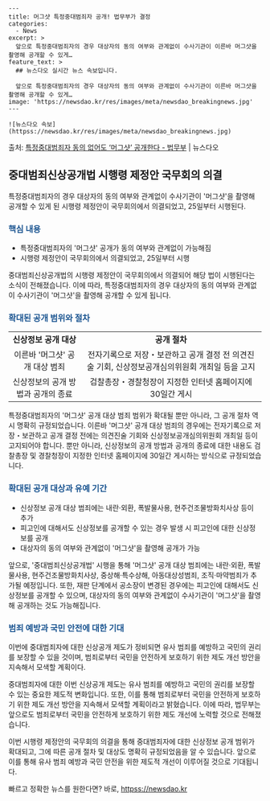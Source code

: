     ---
    title: 머그샷 특정중대범죄자 공개! 법무부가 결정
    categories:
      - News
    excerpt: >
      앞으로 특정중대범죄자의 경우 대상자의 동의 여부와 관계없이 수사기관이 이른바 머그샷을 촬영해 공개할 수 있게…
    feature_text: >
      ## 뉴스다오 실시간 뉴스 속보입니다.
    
      앞으로 특정중대범죄자의 경우 대상자의 동의 여부와 관계없이 수사기관이 이른바 머그샷을 촬영해 공개할 수 있게…
    image: 'https://newsdao.kr/res/images/meta/newsdao_breakingnews.jpg'
    ---
    
    ![뉴스다오 속보](httpss://newsdao.kr/res/images/meta/newsdao_breakingnews.jpg)

<p>출처: <a href="httpss://newsdao.kr/3015" rel="dofollow">특정중대범죄자 동의 없어도 ‘머그샷’ 공개한다 - 법무부</a> | 뉴스다오</p>

<h2 data-ke-size="size26">중대범죄신상공개법 시행령 제정안 국무회의 의결</h2>
<p data-ke-size="size16">특정중대범죄자의 경우 대상자의 동의 여부와 관계없이 수사기관이 '머그샷'을 촬영해 공개할 수 있게 된 시행령 제정안이 국무회의에서 의결되었고, 25일부터 시행된다.</p>

<h3><b><span style="color: #1a5490;">핵심 내용</span></b></h3>
<ul>
	<li>특정중대범죄자의 '머그샷' 공개가 동의 여부와 관계없이 가능해짐</li>
	<li>시행령 제정안이 국무회의에서 의결되었고, 25일부터 시행</li>
</ul>

중대범죄신상공개법의 시행령 제정안이 국무회의에서 의결되어 해당 법이 시행된다는 소식이 전해졌습니다. 이에 따라, 특정중대범죄자의 경우 대상자의 동의 여부와 관계없이 수사기관이 '머그샷'을 촬영해 공개할 수 있게 됩니다.

<h3><b><span style="color: #1a5490;">확대된 공개 범위와 절차</span></b></h3>
<table>
	<tr>
		<td style="text-align: center; height: 17px;"><b>신상정보 공개 대상</b></td>
		<td style="text-align: center; height: 17px;"><b>공개 절차</b></td>
	</tr>
	<tr>
		<td style="text-align: center; height: 17px;">이른바 '머그샷' 공개 대상 범죄</td>
		<td style="text-align: center; height: 17px;">전자기록으로 저장・보관하고 공개 결정 전 의견진술 기회, 신상정보공개심의위원회 개최일 등을 고지</td>
	</tr>
	<tr>
		<td style="text-align: center; height: 17px;">신상정보의 공개 방법과 공개의 종료</td>
		<td style="text-align: center; height: 17px;">검찰총장・경찰청장이 지정한 인터넷 홈페이지에 30일간 게시</td>
	</tr>
</table>

특정중대범죄자의 '머그샷' 공개 대상 범죄 범위가 확대될 뿐만 아니라, 그 공개 절차 역시 명확히 규정되었습니다. 이른바 '머그샷' 공개 대상 범죄의 경우에는 전자기록으로 저장・보관하고 공개 결정 전에는 의견진술 기회와 신상정보공개심의위원회 개최일 등이 고지되어야 합니다. 뿐만 아니라, 신상정보의 공개 방법과 공개의 종료에 대한 내용도 검찰총장 및 경찰청장이 지정한 인터넷 홈페이지에 30일간 게시하는 방식으로 규정되었습니다.

<h3><b><span style="color: #1a5490;">확대된 공개 대상과 유예 기간</span></b></h3>
<ul>
	<li>신상정보 공개 대상 범죄에는 내란·외환, 폭발물사용, 현주건조물방화치사상 등이 추가</li>
	<li>피고인에 대해서도 신상정보를 공개할 수 있는 경우 발생 시 피고인에 대한 신상정보를 공개</li>
	<li>대상자의 동의 여부와 관계없이 '머그샷'을 촬영해 공개가 가능</li>
</ul>

앞으로, '중대범죄신상공개법' 시행을 통해 '머그샷' 공개 대상 범죄에는 내란·외환, 폭발물사용, 현주건조물방화치사상, 중상해·특수상해, 아동대상성범죄, 조직·마약범죄가 추가될 예정입니다. 또한, 재판 단계에서 공소장이 변경된 경우에는 피고인에 대해서도 신상정보를 공개할 수 있으며, 대상자의 동의 여부와 관계없이 수사기관이 '머그샷'을 촬영해 공개하는 것도 가능해집니다.

<h3><b><span style="color: #1a5490;">범죄 예방과 국민 안전에 대한 기대</span></b></h3>
<p data-ke-size="size16">이번에 중대범죄자에 대한 신상공개 제도가 정비되면 유사 범죄를 예방하고 국민의 권리를 보장할 수 있을 것이며, 범죄로부터 국민을 안전하게 보호하기 위한 제도 개선 방안을 지속해서 모색할 계획이다.</p>

중대범죄자에 대한 이번 신상공개 제도는 유사 범죄를 예방하고 국민의 권리를 보장할 수 있는 중요한 제도적 변화입니다. 또한, 이를 통해 범죄로부터 국민을 안전하게 보호하기 위한 제도 개선 방안을 지속해서 모색할 계획이라고 밝혔습니다. 이에 따라, 법무부는 앞으로도 범죄로부터 국민을 안전하게 보호하기 위한 제도 개선에 노력할 것으로 전해졌습니다.

이번 시행령 제정안의 국무회의 의결을 통해 중대범죄자에 대한 신상정보 공개 범위가 확대되고, 그에 따른 공개 절차 및 대상도 명확히 규정되었음을 알 수 있습니다. 앞으로 이를 통해 유사 범죄 예방과 국민 안전을 위한 제도적 개선이 이루어질 것으로 기대됩니다.</p> 

빠르고 정확한 뉴스를 원한다면? 바로, <a href="httpss://newsdao.kr" rel="dofollow">httpss://newsdao.kr</a>


    